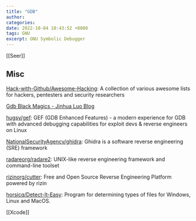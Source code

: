 ```yaml
---
title: "GDB"
author: 
categories: 
date: 2022-10-04 10:43:52 +0800
tags: GNU
excerpt: GNU Symbolic Debugger
---
```









[[Seer]]



## Misc

[Hack-with-Github/Awesome-Hacking](https://github.com/Hack-with-Github/Awesome-Hacking): A collection of various awesome lists for hackers, pentesters and security researchers

[Gdb Black Magics - Jinhua Luo Blog](http://luajit.io/post/2022/gdb-black-magics/)

[hugsy/gef](https://github.com/hugsy/gef): GEF (GDB Enhanced Features) - a modern experience for GDB with advanced debugging capabilities for exploit devs & reverse engineers on Linux

[NationalSecurityAgency/ghidra](https://github.com/NationalSecurityAgency/ghidra): Ghidra is a software reverse engineering (SRE) framework

[radareorg/radare2](https://github.com/radareorg/radare2): UNIX-like reverse engineering framework and command-line toolset

[rizinorg/cutter](https://github.com/rizinorg/cutter): Free and Open Source Reverse Engineering Platform powered by rizin

[horsicq/Detect-It-Easy](https://github.com/horsicq/Detect-It-Easy): Program for determining types of files for Windows, Linux and MacOS.


[[Xcode]]



